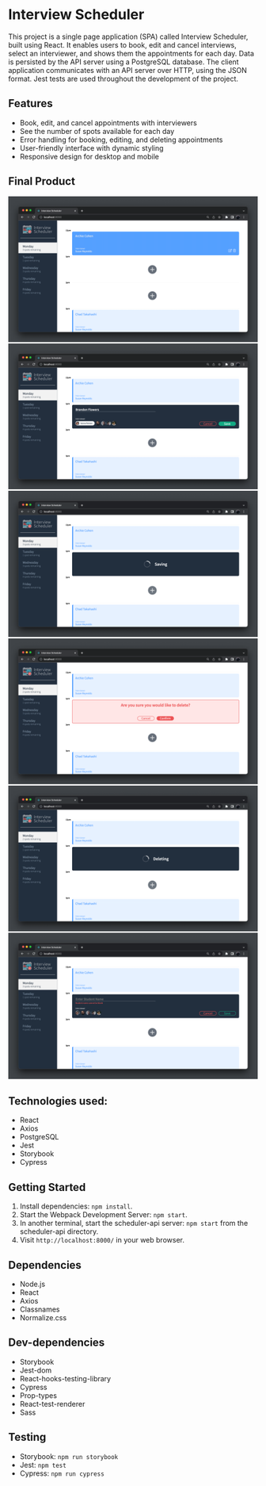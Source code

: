 # Interview Scheduler

This project is a single page application (SPA) called Interview Scheduler, built using React. It enables users to book, edit and cancel interviews, select an interviewer, and shows them the appointments for each day. Data is persisted by the API server using a PostgreSQL database. The client application communicates with an API server over HTTP, using the JSON format. Jest tests are used throughout the development of the project.

## Features

- Book, edit, and cancel appointments with interviewers
- See the number of spots available for each day
- Error handling for booking, editing, and deleting appointments
- User-friendly interface with dynamic styling
- Responsive design for desktop and mobile

## Final Product

![Interview Scheduler](https://github.com/JimHwkins/scheduler/blob/master/docs/Main.png)
![Interview Scheduler - Book interview](https://github.com/JimHwkins/scheduler/blob/master/docs/BookInterview.png)
![Interview Scheduler - Saving load](https://github.com/JimHwkins/scheduler/blob/master/docs/Saving.png)
![Interview Scheduler - Cancel interview](https://github.com/JimHwkins/scheduler/blob/master/docs/DeleteInterview.png)
![Interview Scheduler - Deleting load](https://github.com/JimHwkins/scheduler/blob/master/docs/Deleting.png)
![Interview Scheduler - Error](https://github.com/JimHwkins/scheduler/blob/master/docs/Error.png)

## Technologies used:

- React
- Axios
- PostgreSQL
- Jest
- Storybook
- Cypress

## Getting Started

1. Install dependencies: `npm install`.
2. Start the Webpack Development Server: `npm start`.
3. In another terminal, start the scheduler-api server: `npm start` from the scheduler-api directory.
4. Visit `http://localhost:8000/` in your web browser.

## Dependencies

- Node.js
- React
- Axios
- Classnames
- Normalize.css

## Dev-dependencies

- Storybook
- Jest-dom
- React-hooks-testing-library
- Cypress
- Prop-types
- React-test-renderer
- Sass

## Testing

- Storybook: `npm run storybook`
- Jest: `npm test`
- Cypress: `npm run cypress`
